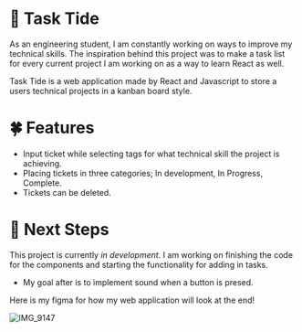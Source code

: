 # 🍄 Task Tide #
As an engineering student, I am constantly working on ways to improve my technical skills. The inspiration behind this project was to make a task list for every current project I am working on as a way to learn React as well. 

Task Tide is a web application made by React and Javascript to store a users technical projects in a kanban board style. 

# 🍀 Features #
- Input ticket while selecting tags for what technical skill the project is achieving.
- Placing tickets in three categories; In development, In Progress, Complete.
- Tickets can be deleted.

# 🐙 Next Steps #
This project is currently *in development*. I am working on finishing the code for the components and starting the functionality for adding in tasks. 
- My goal after is to implement sound when a button is presed.

Here is my figma for how my web application will look at the end!

![IMG_9147](https://github.com/user-attachments/assets/aa56585d-3db4-4009-8012-1bda2c97ee41)



